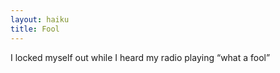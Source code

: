 ```yaml
---
layout: haiku
title: Fool
---
```


I locked myself out
while I heard my radio
playing “what a fool”
